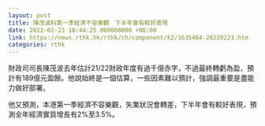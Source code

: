 ```yaml
---
layout: post
title: 陳茂波料第一季經濟不容樂觀　下半年會有較好表現
date: 2022-02-23 18:44:25.000000000 +08:00
link: https://news.rthk.hk/rthk/ch/component/k2/1635464-20220223.htm
categories: rthk
---
```


財政司司長陳茂波去年估計21/22財政年度有過千億赤字，不過最終轉虧為盈，預計有189億元盈餘。他說始終是一個估算，一些因素難以預計，強調最重要是盡能力做好部署。

他又預測，本港第一季經濟不容樂觀，失業狀況會轉差，下半年會有較好表現，預測全年經濟實質增長有2%至3.5%。
